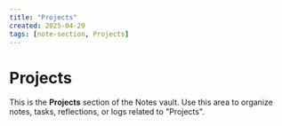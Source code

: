 ```yaml
---
title: "Projects"
created: 2025-04-29
tags: [note-section, Projects]
---
```


# Projects

This is the **Projects** section of the Notes vault.
Use this area to organize notes, tasks, reflections, or logs related to "Projects".
